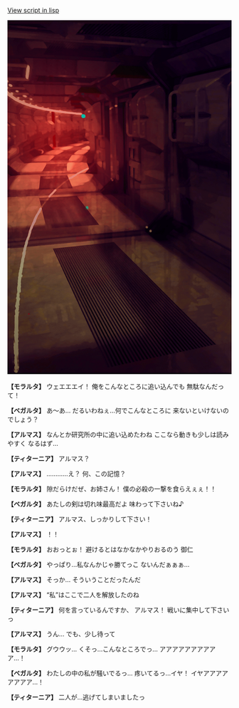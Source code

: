 [View script in lisp](../scripts/101301033.txt)

![red_corridor.png](../images/backgrounds/red_corridor.png)

**【モラルタ】**
ウェエエエイ！
俺をこんなところに追い込んでも
無駄なんだって！

**【ベガルタ】**
あ～あ…
だるいわねぇ…何でこんなところに
来ないといけないのでしょう？

**【アルマス】**
なんとか研究所の中に追い込めたわね
ここなら動きも少しは読みやすく
なるはず…

**【ティターニア】**
アルマス？

**【アルマス】**
…………え？
何、この記憶？

**【モラルタ】**
隙だらけだぜ、お姉さん！
僕の必殺の一撃を食らえぇぇ！！

**【ベガルタ】**
あたしの剣は切れ味最高だよ
味わって下さいね♪

**【ティターニア】**
アルマス、しっかりして下さい！

**【アルマス】**
！！

**【モラルタ】**
おおっとぉ！
避けるとはなかなかやりおるのう
御仁

**【ベガルタ】**
やっぱり…私なんかじゃ勝てっこ
ないんだぁぁぁ…

**【アルマス】**
そっか…
そういうことだったんだ

**【アルマス】**
“私”はここで二人を解放したのね

**【ティターニア】**
何を言っているんですか、
アルマス！
戦いに集中して下さいっ

**【アルマス】**
うん…
でも、少し待って

**【モラルタ】**
グウウッ…
くそっ…こんなところでっ…
アアアアアアアアアア…！

**【ベガルタ】**
わたしの中の私が騒いでるっ…
疼いてるっ…イヤ！
イヤアアアアアアアア…！

**【ティターニア】**
二人が…逃げてしまいましたっ